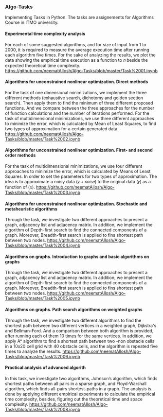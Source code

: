 ### Algo-Tasks
Implementing Tasks in Python.
The tasks are assignements for Algorithms Course in ITMO university.

#### Experimental time complexity analysis
For each of some suggested algorithms, and for size of input from 1 to 2000, it is required
to measure the average execution time after running each algorithm five times. For the sake
of analyzing the results, we plot the data showing the empirical time execution as a function
to 𝑛 beside the expected theoretical time complexity.
https://github.com/neematAllosh/Algo-Tasks/blob/master/Task%2001.ipynb

#### Algorithms for unconstrained nonlinear optimization. Direct methods
For the task of one dimensional minimizations, we implement the three different methods (exhaustive search, dichotomy and golden section search). Then apply them to find the
minimum of three different proposed functions. And we compare between the three approaches for the number of function calculations and the number of iterations performed.
For the task of multidimensional minimizations, we use three different approaches to minimize the error, which is calculated by Mean of Least Squares, to find two types of
approximation for a certain generated data.
https://github.com/neematAllosh/Algo-Tasks/blob/master/Task%2002.ipynb

#### Algorithms for unconstrained nonlinear optimization. First- and second order methods
For the task of multidimensional minimizations, we use four different approaches to minimize the error, which is calculated by Means of Least Squares. In order to set the
parameters for two types of approximation. The idea is to approximate a noisy data (𝑦 + 𝑛𝑜𝑖𝑠𝑒) to the original data (𝑦) as a function of (𝑥).
https://github.com/neematAllosh/Algo-Tasks/blob/master/Task%2003.ipynb

#### Algorithms for unconstrained nonlinear optimization. Stochastic and metaheuristic algorithms
Through the task, we investigate two different approaches to present a graph, adjacency
list and adjacency matrix. In addition, we implement the algorithm of Depth-first search to
find the connected components of a graph. Moreover, Breadth-first search is applied to fins
shortest path between two nodes.
https://github.com/neematAllosh/Algo-Tasks/blob/master/Task%2004.ipynb

#### Algorithms on graphs. Introduction to graphs and basic algorithms on graphs
Through the task, we investigate two different approaches to present a graph, adjacency
list and adjacency matrix. In addition, we implement the algorithm of Depth-first search to
find the connected components of a graph. Moreover, Breadth-first search is applied to fins
shortest path between two nodes.
https://github.com/neematAllosh/Algo-Tasks/blob/master/Task%2005.ipynb

#### Algorithms on graphs. Path search algorithms on weighted graphs
Through the task, we investigate two different algorithms to find the shortest path between
two different vertices in a weighted graph, Dijkstra's and Bellman-Ford. And a comparison
between both algorithm is provided, after running each of them 10 times for the same
vertices. In addition, we apply A* algorithm to find a shortest path between two -non
obstacle cells in a 10x20 cell grid with 40 obstacle cells, and the algorithm is repeated five
times to analyze the results.
https://github.com/neematAllosh/Algo-Tasks/blob/master/Task%2006.ipynb

#### Practical analysis of advanced algorith
In this task, we investigate two algorithms, Johnson’s algorithm, which finds shortest paths
between all pairs in a sparse graph, and Floyd-Warshall algorithm, which finds all-pairs
shortest-paths in a graph. The analysis is done by applying different empirical experiments
to calculate the empirical time complexity, besides, figuring out the theoretical time and
space complexity.
https://github.com/neematAllosh/Algo-Tasks/blob/master/Task%2008.ipynb
